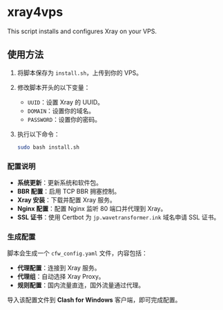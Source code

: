 # xray4vps

This script installs and configures Xray on your VPS.

## 使用方法

1. 将脚本保存为 `install.sh`，上传到你的 VPS。
2. 修改脚本开头的以下变量：
   - `UUID`：设置 Xray 的 UUID。
   - `DOMAIN`：设置你的域名。
   - `PASSWORD`：设置你的密码。
3. 执行以下命令：

    ```bash
    sudo bash install.sh
    ```

### 配置说明

- **系统更新**：更新系统和软件包。
- **BBR 配置**：启用 TCP BBR 拥塞控制。
- **Xray 安装**：下载并配置 Xray 服务。
- **Nginx 配置**：配置 Nginx 监听 80 端口并代理到 Xray。
- **SSL 证书**：使用 Certbot 为 `jp.wavetransformer.ink` 域名申请 SSL 证书。

### 生成配置

脚本会生成一个 `cfw_config.yaml` 文件，内容包括：
- **代理配置**：连接到 Xray 服务。
- **代理组**：自动选择 Xray Proxy。
- **规则配置**：国内流量直连，国外流量通过代理。

导入该配置文件到 **Clash for Windows** 客户端，即可完成配置。
